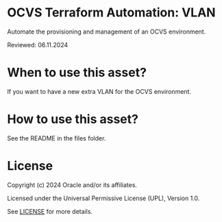 # OCVS Terraform Automation: VLAN

Automate the provisioning and management of an OCVS environment.

Reviewed: 06.11.2024

# When to use this asset?

If you want to have a new extra VLAN for the OCVS environment.

# How to use this asset?

See the README in the files folder.

# License

Copyright (c) 2024 Oracle and/or its affiliates.

Licensed under the Universal Permissive License (UPL), Version 1.0.

See [LICENSE](https://github.com/oracle-devrel/technology-engineering/blob/main/LICENSE) for more details.

